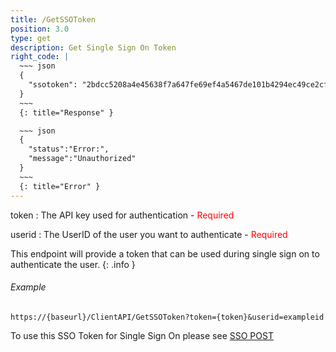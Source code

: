 ```yaml
---
title: /GetSSOToken
position: 3.0
type: get
description: Get Single Sign On Token
right_code: |
  ~~~ json
  {
    "ssotoken": "2bdcc5208a4e45638f7a647fe69ef4a5467de101b4294ec49ce2cfceb4d15aacb9b530cc220e47c0bbcb976bfcd413028ed0b6c5a252443fa2834ecf26ba4b0d"
  }
  ~~~
  {: title="Response" }

  ~~~ json
  {
    "status":"Error:",
    "message":"Unauthorized"
  }
  ~~~
  {: title="Error" }
---
```

token
: The API key used for authentication - <span style="color: red">Required</span>

userid
: The UserID of the user you want to authenticate - <span style="color: red">Required</span>

This endpoint will provide a token that can be used during single sign on to authenticate the user.
{: .info }

###### Example

```
https://{baseurl}/ClientAPI/GetSSOToken?token={token}&userid=exampleid
```

To use this SSO Token for Single Sign On please see [SSO POST](http://apidocs.thinkwareinc.com/#ssoSSO)
